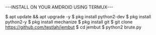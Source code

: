 ---INSTALL ON YOUR AMDROID USING TERMUX---

$ apt update && apt upgrade -y
$ pkg install python2-dev
$ pkg install python2-y
$ pkg install mechanize
$ pkg install git
$ git clone https://github.com/testlah/jembut
$ cd jembut
$ python2 brute.py
